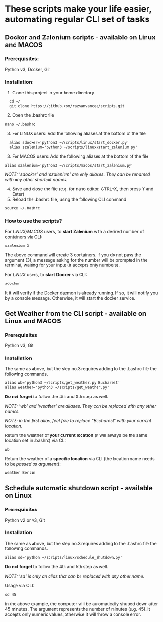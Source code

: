 # These scripts make your life easier, automating regular CLI set of tasks
## **Docker and Zalenium scripts** - available on Linux and MACOS
### **Prerequisites:** 
Python v3, Docker, Git

### **Installation:**
1. Clone this project in your home directory
```html
  cd ~/
  git clone https://github.com/razvanvancea/scripts.git
```
2. Open the .bashrc file
```html
nano ~/.bashrc
```
3. For LINUX users: Add the following aliases at the bottom of the file
```html
  alias sdocker='python3 ~/scripts/linux/start_docker.py'
  alias szalenium='python3 ~/scripts/linux/start_zalenium.py'
```
3. For MACOS users: Add the following aliases at the bottom of the file
```html
alias szalenium='python3 ~/scripts/macos/start_zalenium.py'
```

_NOTE: 'sdocker' and 'szalenium' are only aliases. They can be renamed with any other shortcut names._

4. Save and close the file (e.g. for nano editor: CTRL+X, then press Y and Enter)
5. Reload the .bashrc file, using the following CLI command
```html
source ~/.bashrc
```

### **How to use the scripts?**

For _LINUX/MACOS_ users, to **start Zalenium** with a desired number of containers via CLI:
```html
szalenium 3
```
The above command will create 3 containers. If you do not pass the argument (3), a message asking for the number will be prompted in the terminal, waiting for your input (it accepts only numbers).

For _LINUX_ users, to **start Docker** via CLI:
```html
sdocker
```

It it will verify if the Docker daemon is already running. If so, it will notify you by a console message. Otherwise, it will start the docker service.

## **Get Weather from the CLI script** - available on Linux and MACOS

### **Prerequisites**
Python v3, Git

### **Installation**
The same as above, but the step no.3 requires adding to the .bashrc file the following commands.

```html
alias wb='python3 ~/scripts/get_weather.py Bucharest'
alias weather='python3 ~/scripts/get_weather.py' 
```

**Do not forget** to follow the 4th and 5th step as well.

_NOTE: 'wb' and 'weather' are aliases. They can be replaced with any other names._

_NOTE: in the first alias, feel free to replace "Bucharest" with your current location._

Return the weather of **your current location** (it will always be the same location set in .bashrc) via CLI:
```html
wb
```

Return the weather of a **specific location** via CLI (the location name needs to be _passed as argument_):
```html
weather Berlin
```

## **Schedule automatic shutdown script** - available on Linux

### **Prerequisites**
Python v2 or v3, Git

### **Installation**
The same as above, but the step no.3 requires adding to the .bashrc file the following commands.

```html
alias sd='python ~/scripts/linux/schedule_shutdown.py'
```

**Do not forget** to follow the 4th and 5th step as well.

_NOTE: 'sd' is only an alias that can be replaced with any other name._

Usage via CLI:
```html
sd 45
```
In the above example, the computer will be automatically shutted down after 45 minutes.
The argument represents the number of minutes (e.g. 45). It accepts only numeric values, otherwise it will throw a console error.
